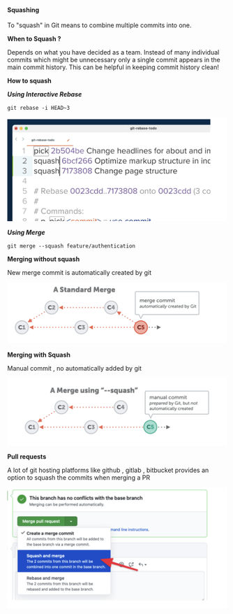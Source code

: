 #### Squashing

To "squash" in Git means to combine multiple commits into one. 

**When to Squash ?**

Depends on what you have decided as a team. Instead of many individual commits which might be unnecessary only a single commit appears in the main commit history. This can be helpful in keeping commit history clean!

**How to squash**

***Using Interactive Rebase***

```
git rebase -i HEAD~3
```
![Alt text](image-7.png)

***Using Merge***

```
git merge --squash feature/authentication

```

**Merging without squash**

New merge commit is automatically created by git

![Alt text](image-8.png)

**Merging with Squash**

Manual commit , no automatically added by git

![Alt text](image-9.png)

**Pull requests**

A lot of git hosting platforms like github , gitlab , bitbucket provides an option to squash the commits when merging a PR

![Alt text](image-10.png)